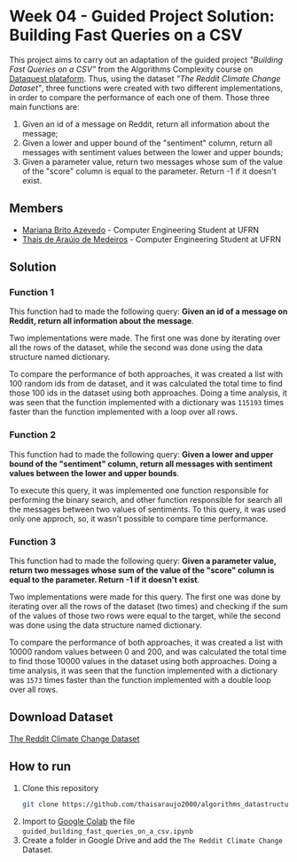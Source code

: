 # Week 04 - Guided Project Solution: Building Fast Queries on a CSV
This project aims to carry out an adaptation of the guided project _"Building Fast Queries on a CSV"_ from the Algorithms Complexity course on [Dataquest plataform](https://www.dataquest.io/). Thus, using the dataset _"The Reddit Climate Change Dataset"_, three functions were created with two different implementations, in order to compare the performance of each one of them. Those three main functions are:

1. Given an id of a message on Reddit, return all information about the message;
2. Given a lower and upper bound of the "sentiment" column, return all messages with sentiment values between the lower and upper bounds;
3. Given a parameter value, return two messages whose sum of the value of the "score" column is equal to the parameter. Return -1 if it doesn't exist.

## Members

* [Mariana Brito Azevedo](https://github.com/marianabritoazevedo) - Computer Engineering Student at UFRN
* [Thaís de Araújo de Medeiros](https://github.com/thaisaraujo2000) - Computer Engineering Student at UFRN

## Solution

### Function 1 
This function had to made the following query: __Given an id of a message on Reddit, return all information about the message__.

Two implementations were made. The first one was done by iterating over all the rows of the dataset, while the second was done using the data structure named dictionary.

To compare the performance of both approaches, it was created a list with 100 random ids from de dataset, and it was calculated the total time to find those 100 ids in the dataset using both approaches. Doing a time analysis, it was seen that the function implemented with a dictionary was `115193` times faster than the function implemented with a loop over all rows.

### Function 2 
This function had to made the following query: __Given a lower and upper bound of the "sentiment" column, return all messages with sentiment values between the lower and upper bounds__.

To execute this query, it was implemented one function responsible for performing the binary search, and other function responsible for search all the messages between two values of sentiments. To this query, it was used only one approch, so, it wasn't possible to compare time performance.

### Function 3
This function had to made the following query: __Given a parameter value, return two messages whose sum of the value of the "score" column is equal to the parameter. Return -1 if it doesn't exist__.

Two implementations were made for this query. The first one was done by iterating over all the rows of the dataset (two times) and checking if the sum of the values of those two rows were equal to the target, while the second was done using the data structure named dictionary.

To compare the performance of both approaches, it was created a list with 10000 random values between 0 and 200, and was calculated the total time to find those 10000 values in the dataset using both approaches. Doing a time analysis, it was seen that the function implemented with a dictionary was `1573` times faster than the function implemented with a double loop over all rows.

## Download Dataset
[The Reddit Climate Change Dataset](https://www.kaggle.com/datasets/pavellexyr/the-reddit-climate-change-dataset)

## How to run
1. Clone this repository
   ```sh
   git clone https://github.com/thaisaraujo2000/algorithms_datastructure_ii.git
   ```
2. Import to [Google Colab](https://colab.research.google.com/) the file `guided_building_fast_queries_on_a_csv.ipynb`
3. Create a folder in Google Drive and add the `The Reddit Climate Change` Dataset. 